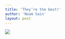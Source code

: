 ```yaml
---
title: 'They’re the best!'
author: 'Noam Sain'
layout: post
---
```


[![](https://2.bp.blogspot.com/_8aN4krk1nsk/Su8iXM_4lgI/AAAAAAAAARw/6SU9ZTQH7Pw/s1024/Halloween.jpg)](https://2.bp.blogspot.com/_8aN4krk1nsk/Su8iXM_4lgI/AAAAAAAAARw/6SU9ZTQH7Pw/s1600-h/Halloween.jpg)